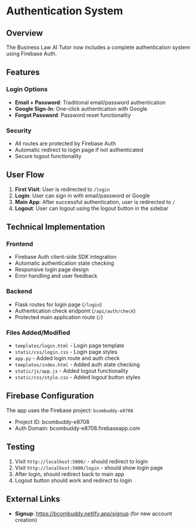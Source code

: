 # Authentication System

## Overview
The Business Law AI Tutor now includes a complete authentication system using Firebase Auth.

## Features

### Login Options
- **Email + Password**: Traditional email/password authentication
- **Google Sign-In**: One-click authentication with Google
- **Forgot Password**: Password reset functionality

### Security
- All routes are protected by Firebase Auth
- Automatic redirect to login page if not authenticated
- Secure logout functionality

## User Flow

1. **First Visit**: User is redirected to `/login`
2. **Login**: User can sign in with email/password or Google
3. **Main App**: After successful authentication, user is redirected to `/`
4. **Logout**: User can logout using the logout button in the sidebar

## Technical Implementation

### Frontend
- Firebase Auth client-side SDK integration
- Automatic authentication state checking
- Responsive login page design
- Error handling and user feedback

### Backend
- Flask routes for login page (`/login`)
- Authentication check endpoint (`/api/auth/check`)
- Protected main application route (`/`)

### Files Added/Modified
- `templates/login.html` - Login page template
- `static/css/login.css` - Login page styles
- `app.py` - Added login route and auth check
- `templates/index.html` - Added auth state checking
- `static/js/app.js` - Added logout functionality
- `static/css/style.css` - Added logout button styles

## Firebase Configuration
The app uses the Firebase project: `bcombuddy-e8708`
- Project ID: bcombuddy-e8708
- Auth Domain: bcombuddy-e8708.firebaseapp.com

## Testing
1. Visit `http://localhost:5000/` - should redirect to login
2. Visit `http://localhost:5000/login` - should show login page
3. After login, should redirect back to main app
4. Logout button should work and redirect to login

## External Links
- **Signup**: https://bcombuddy.netlify.app/signup (for new account creation)
